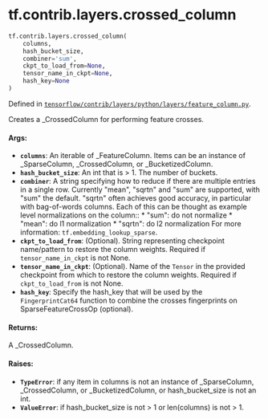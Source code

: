 <div itemscope itemtype="http://developers.google.com/ReferenceObject">
<meta itemprop="name" content="tf.contrib.layers.crossed_column" />
<meta itemprop="path" content="Stable" />
</div>

# tf.contrib.layers.crossed_column

``` python
tf.contrib.layers.crossed_column(
    columns,
    hash_bucket_size,
    combiner='sum',
    ckpt_to_load_from=None,
    tensor_name_in_ckpt=None,
    hash_key=None
)
```



Defined in [`tensorflow/contrib/layers/python/layers/feature_column.py`](/code/stable/tensorflow/contrib/layers/python/layers/feature_column.py).

Creates a _CrossedColumn for performing feature crosses.

#### Args:

* <b>`columns`</b>: An iterable of _FeatureColumn. Items can be an instance of
    _SparseColumn, _CrossedColumn, or _BucketizedColumn.
* <b>`hash_bucket_size`</b>: An int that is > 1. The number of buckets.
* <b>`combiner`</b>: A string specifying how to reduce if there are multiple entries
    in a single row. Currently "mean", "sqrtn" and "sum" are supported, with
    "sum" the default. "sqrtn" often achieves good accuracy, in particular
    with bag-of-words columns. Each of this can be thought as example level
    normalizations on the column::
      * "sum": do not normalize
      * "mean": do l1 normalization
      * "sqrtn": do l2 normalization
    For more information: `tf.embedding_lookup_sparse`.
* <b>`ckpt_to_load_from`</b>: (Optional). String representing checkpoint name/pattern
    to restore the column weights. Required if `tensor_name_in_ckpt` is not
    None.
* <b>`tensor_name_in_ckpt`</b>: (Optional). Name of the `Tensor` in the provided
    checkpoint from which to restore the column weights. Required if
    `ckpt_to_load_from` is not None.
* <b>`hash_key`</b>: Specify the hash_key that will be used by the `FingerprintCat64`
    function to combine the crosses fingerprints on SparseFeatureCrossOp
    (optional).


#### Returns:

A _CrossedColumn.


#### Raises:

* <b>`TypeError`</b>: if any item in columns is not an instance of _SparseColumn,
    _CrossedColumn, or _BucketizedColumn, or
    hash_bucket_size is not an int.
* <b>`ValueError`</b>: if hash_bucket_size is not > 1 or
    len(columns) is not > 1.